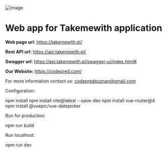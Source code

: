 ![image](https://github.com/codepred/TakeMeWith-Web/assets/104677364/f4783eb4-6833-4a0d-9b74-aca0cfc41acb)



# Web app for Takemewith application

**Web page url:**
https://takemewith.pl/

**Rest API url:**
https://api.takemewith.pl/

**Swagger url:**
https://api.takemewith.pl/swagger-ui/index.html#


**Our Website:**
https://codepred.com/

For more information contact us:
codepredpoznan@gmail.com


Configuration:

npm install
npm install vite@latest --save-dev
npm install vue-router@4
npm install @vuepic/vue-datepicker

Run for production:

npm run build

Run localhost:

npm run dev
